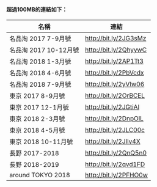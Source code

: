#### 超過100MB的連結如下：

名稱                  | 連結
---------------------|------------------------
名品淘 2017 7-9月號    | http://bit.ly/2JG3sMz
名品淘 2017 10-12月號  | http://bit.ly/2QhyywC
名品淘 2018 1-3月號    | http://bit.ly/2AP1Tt3
名品淘 2018 4-6月號    | http://bit.ly/2PbVcdx
名品淘 2018 7-9月號    | http://bit.ly/2yVIw06
東京 2017 8-9月號      | http://bit.ly/2OrBCEL
東京 2017 12-1月號     | http://bit.ly/2JGtiAl
東京 2018 2-3月號      | http://bit.ly/2DnpOlL
東京 2018 4-5月號      | http://bit.ly/2JLC00c
東京 2018 10-11月號    | http://bit.ly/2JIlv4X
長野 2017-2018        | http://bit.ly/2QnQ5n0
長野 2018-2019        | http://bit.ly/2qvd1FD
around TOKYO 2018    | http://bit.ly/2PFHO0w
